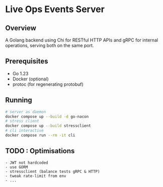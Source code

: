 # Live Ops Events Server

## Overview

A Golang backend using Chi for RESTful HTTP APIs and gRPC for internal operations, serving both on the same port.

## Prerequisites

- Go 1.23
- Docker (optional)
- protoc (for regenerating protobuf)

## Running

```sh
# server as daemon
docker compose up --build -d go-nacon
# stress client
docker compose up --build stressclient
# cli interactive
docker compose run --rm -it cli
```

## TODO : Optimisations
```
- JWT not hardcoded
- use GORM
- stressclient (balance tests gRPC & HTTP)
- tweak rate-limit from env
- ...
```